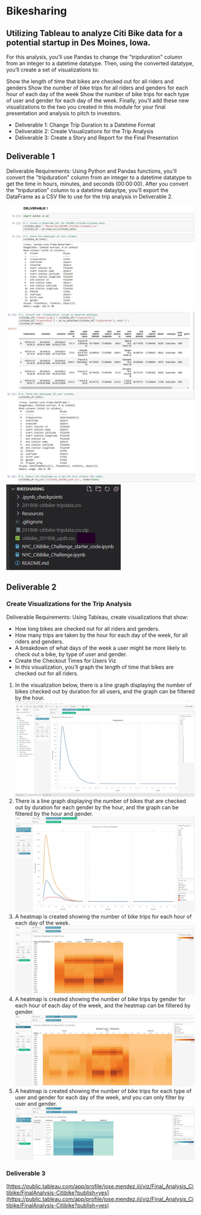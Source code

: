 # Bikesharing
## Utilizing Tableau to analyze Citi Bike data for a potential startup in Des Moines, Iowa.
For this analysis, you’ll use Pandas to change the "tripduration" column from an integer to a datetime datatype. Then, using the converted datatype, you’ll create a set of visualizations to:

Show the length of time that bikes are checked out for all riders and genders Show the number of bike trips for all riders and genders for each hour of each day of the week Show the number of bike trips for each type of user and gender for each day of the week. Finally, you’ll add these new visualizations to the two you created in this module for your final presentation and analysis to pitch to investors.

* Deliverable 1: Change Trip Duration to a Datetime Format
* Deliverable 2: Create Visualizations for the Trip Analysis
* Deliverable 3: Create a Story and Report for the Final Presentation
## Deliverable 1
Deliverable Requirements:
Using Python and Pandas functions, you’ll convert the "tripduration" column from an integer to a datetime datatype to get the time in hours, minutes, and seconds (00:00:00). After you convert the "tripduration" column to a datetime dataytpe, you’ll export the DataFrame as a CSV file to use for the trip analysis in Deliverable 2.

![Resources/Deliverable1_1_2.jpg](Resources/Deliverable1_1_2.jpg)
![Resources/Deliverable1_3_updated.jpg](Resources/Deliverable1_3_updated.jpg)
![Resources/Deliverable1_4_5.jpg](Resources/Deliverable1_4_5.jpg)
![Resources/Deliverable1_5_Updated_CSV.jpg](Resources/Deliverable1_5_Updated_CSV.jpg)
## Deliverable 2
### Create Visualizations for the Trip Analysis
Deliverable Requirements:
Using Tableau, create visualizations that show:

* How long bikes are checked out for all riders and genders.
* How many trips are taken by the hour for each day of the week, for all riders and genders.
* A breakdown of what days of the week a user might be more likely to check out a bike, by type of user and gender.
* Create the Checkout Times for Users Viz
* In this visualization, you’ll graph the length of time that bikes are checked out for all riders.

1. In the visualization below, there is a line graph displaying the number of bikes checked out by duration for all users, and the graph can be filtered by the hour.
![Resources/Deliverable2_Checkout_Times_for_Users_Viz.jpg](Resources/Deliverable2_Checkout_Times_for_Users_Viz.jpg)
2. There is a line graph displaying the number of bikes that are checked out by duration for each gender by the hour, and the graph can be filtered by the hour and gender.
![Resources/Deliverable2_Checkout_Times_by_Gender.jpg](Resources/Deliverable2_Checkout_Times_by_Gender.jpg)
3. A heatmap is created showing the number of bike trips for each hour of each day of the week.
![Resources/Deliverable2_Checkout_Trips_by_Weekday_per_Hour.jpg](Resources/Deliverable2_Checkout_Trips_by_Weekday_per_Hour.jpg)
4.  A heatmap is created showing the number of bike trips by gender for each hour of each day of the week, and the heatmap can be filtered by gender.
![Resources/Deliverable2_Checkout_Trips_by_Weekday_per_Hour_by_Gender.jpg](Resources/Deliverable2_Checkout_Trips_by_Weekday_per_Hour_by_Gender.jpg)
5. A heatmap is created showing the number of bike trips for each type of user and gender for each day of the week, and you can only filter by user and gender.
![Resources/Deliverable2_User_Trips_by_Gender_by_Weekday.jpg](Resources/Deliverable2_User_Trips_by_Gender_by_Weekday.jpg)
### Deliverable 3

[https://public.tableau.com/app/profile/jose.mendez.iii/viz/Final_Analysis_Citibike/FinalAnalysis-Citibike?publish=yes](https://public.tableau.com/app/profile/jose.mendez.iii/viz/Final_Analysis_Citibike/FinalAnalysis-Citibike?publish=yes)
